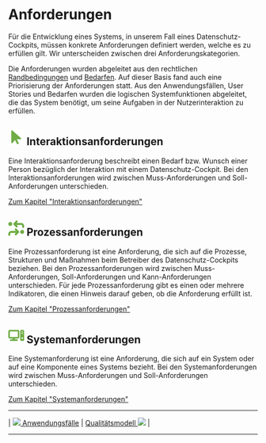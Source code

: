 # Anforderungen

Für die Entwicklung eines Systems, in unserem Fall eines Datenschutz-Cockpits, müssen konkrete Anforderungen definiert werden, welche es zu erfüllen gilt. Wir unterscheiden zwischen drei Anforderungskategorien. 

Die Anforderungen wurden abgeleitet aus den rechtlichen [Randbedingungen](../Randbedingungen) und [Bedarfen](../Bedarfe). Auf dieser Basis fand auch eine Priorisierung der Anforderungen statt. Aus den Anwendungsfällen, User Stories und Bedarfen wurden die logischen Systemfunktionen abgeleitet, die das System benötigt, um seine Aufgaben in der Nutzerinteraktion zu erfüllen. 

## **![](../../assets/images/arrow-pointer.svg) Interaktionsanforderungen** 

Eine Interaktionsanforderung beschreibt einen Bedarf bzw. Wunsch einer Person bezüglich der Interaktion mit einem Datenschutz-Cockpit. Bei den Interaktionsanforderungen wird zwischen Muss-Anforderungen und Soll-Anforderungen unterschieden.

[Zum Kapitel "Interaktionsanforderungen"](<Interaktionsanforderungen>)

## **![](../../assets/images/process.svg) Prozessanforderungen** 

Eine Prozessanforderung ist eine Anforderung, die sich auf die Prozesse, Strukturen und Maßnahmen beim Betreiber des Datenschutz-Cockpits beziehen. Bei den Prozessanforderungen wird zwischen Muss-Anforderungen, Soll-Anforderungen und Kann-Anforderungen unterschieden. Für jede Prozessanforderung gibt es einen oder mehrere Indikatoren, die einen Hinweis darauf geben, ob die Anforderung erfüllt ist.

[Zum Kapitel "Prozessanforderungen"](<Prozessanforderungen>)

## **![](../../assets/images/computer.svg) Systemanforderungen** 

Eine Systemanforderung ist eine Anforderung, die sich auf ein System oder auf eine Komponente eines Systems bezieht. Bei den Systemanforderungen wird zwischen Muss-Anforderungen und Soll-Anforderungen unterschieden.

[Zum Kapitel "Systemanforderungen"](<Systemanforderungen>)

****

| [![](/Daccord/assets/images/backward-solid.svg) Anwendungsfälle](<../Anwendungsfälle>) | [Qualitätsmodell ![](/Daccord/assets/images/forward-solid.svg)](<Qualitätsmodell>) |

****
